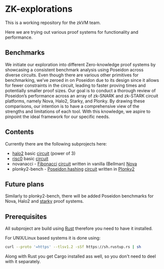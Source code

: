 # ZK-explorations

This is a working repository for the zkVM team.

Here we are trying out various proof systems for functionality and performance.

## Benchmarks

We initiate our exploration into different Zero-knowledge proof systems by showcasing a consistent benchmark analysis using Poseidon across diverse circuits. Even though there are various other primitives for benchmarking, we’ve zeroed in on Poseidon due to its design since it allows for fewer constraints in the circuit, leading to faster proving times and potentially smaller proof sizes. Our goal is to conduct a thorough review of Poseidon’s performance across an array of zk-SNARK and zk-STARK circuit platforms, namely Nova, Halo2, Starky, and Plonky. By drawing these comparisons, our intention is to have a comprehensive view of the strengths and limitations of each tool. With this knowledge, we aspire to pinpoint the ideal framework for our specific needs.

## Contents

Currently there are the following subprojects here:
- [halo2](https://github.com/zcash/halo2) basic [circuit](./halo2/README.md) (power of 3)
- [risc0](https://github.com/risc0/risc0) basic [circuit](./risc0/README.md)
- novanacci - [Fibonacci](https://en.wikipedia.org/wiki/Fibonacci_sequence) [circuit](./novanacci/README.md) written in vanilla (Bellman) [Nova](https://github.com/microsoft/Nova)
- plonky2-bench - [Poseidon hashing](https://www.poseidon-hash.info/) [circuit](./plonky2-bench/README.md) written in [Plonky2](https://github.com/mir-protocol/plonky2)

## Future plans

Similarly to plonky2-bench, there will be added Poseidon benchmarks for Nova, Halo2 and [starky](https://github.com/mir-protocol/plonky2/tree/main/starky) proof systems.

## Prerequisites

All subproject are build using [Rust](https://github.com/rust-lang/rust) therefore you need to have it installed.

For UNIX/Linux based systems it is done using:

```bash
curl --proto '=https' --tlsv1.2 -sSf https://sh.rustup.rs | sh
```
Along with Rust you get Cargo installed ass well, so you don't need to deel with it separately.

